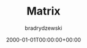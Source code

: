 ---
date: 2000-01-01T00:00:00+00:00
title: Matrix
author: bradrydzewski
draft: true
description: |
  Plugin to post a message to a Matrix channel.
---